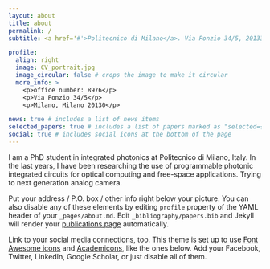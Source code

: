 ```yaml
---
layout: about
title: about
permalink: /
subtitle: <a href='#'>Politecnico di Milano</a>. Via Ponzio 34/5, 20133, Milano, Italia. Contacts. Moto. Etc.

profile:
  align: right
  image: CV_portrait.jpg
  image_circular: false # crops the image to make it circular
  more_info: >
    <p>office number: 8976</p>
    <p>Via Ponzio 34/5</p>
    <p>Milano, Milano 20130</p>

news: true # includes a list of news items
selected_papers: true # includes a list of papers marked as "selected={true}"
social: true # includes social icons at the bottom of the page
---
```


I am a PhD student in integrated photonics at Politecnico di Milano, Italy. In the last years, I have been researching the use of programmable photonic integrated circuits for optical computing and free-space applications. Trying to next generation analog camera.

Put your address / P.O. box / other info right below your picture. You can also disable any of these elements by editing `profile` property of the YAML header of your `_pages/about.md`. Edit `_bibliography/papers.bib` and Jekyll will render your [publications page](/al-folio/publications/) automatically.

Link to your social media connections, too. This theme is set up to use [Font Awesome icons](https://fontawesome.com/) and [Academicons](https://jpswalsh.github.io/academicons/), like the ones below. Add your Facebook, Twitter, LinkedIn, Google Scholar, or just disable all of them.
